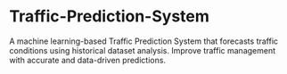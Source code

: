 # Traffic-Prediction-System
A machine learning-based Traffic Prediction System that forecasts traffic conditions using historical dataset analysis. Improve traffic management with accurate and data-driven predictions.
